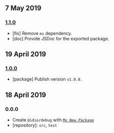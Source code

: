 ## 7 May 2019

### [1.1.0](https://github.com/idiocc/debug/compare/v1.0.0...v1.1.0)

- [fix] Remove `ms` dependency.
- [doc] Provide JSDoc for the exported package.

## 19 April 2019

### [1.0.0](https://github.com/idiocc/debug/compare/v0.0.0-pre...v1.0.0)

- [package] Publish version `v1.0.0`.

## 18 April 2019

### 0.0.0

- Create `@idio/debug` with _[`My New Package`](https://mnpjs.org)_
- [repository]: `src`, `test`